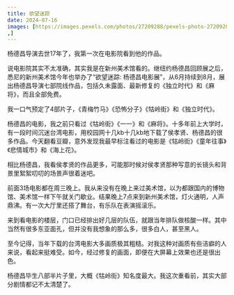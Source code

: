 ```yaml
---
title: 欲望迷踪
date: 2024-07-16
images: [https://images.pexels.com/photos/27209288/pexels-photo-27209288.png
,]
---
```


杨德昌导演去世17年了，我第一次在电影院看到他的作品。

说电影院其实不太准确，其实我是在新州美术馆看的。继纽约杨德昌回顾展之后，悉尼的新州美术馆今年也举办了“欲望迷踪: 杨德昌电影展”，从6月持续到8月，展出杨德昌导演七部院线作品，包括久未露面、最新修复的《独立时代》和《麻将》，而且全部免费。

我一口气预定了4部片子，《青梅竹马》《恐怖分子》《牯岭街》和《独立时代》。

杨德昌的电影，我之前只看过《牯岭街》《一一》和《麻将》。十多年前上大学时，有一段时间沉迷台湾电影，用校园网十几kb十几kb地下载了侯孝贤、杨德昌的很多作品。今天翻看豆瓣，意外发现我最早标注看过的电影是《牯岭街》《童年往事》《悲情城市》和《海上花》。

相比杨德昌，我看侯孝贤的作品更多，可能那时候对侯孝贤那种写意的长镜头和背景里絮絮叨叨的场景声很着迷吧。

前面3场电影都在周三晚上。我从来没有在晚上来过美术馆，以为都跟国内的博物馆、美术馆一样下午就关门歇业。结果晚上7点来到新州美术馆，灯火通明，人声鼎沸。有一次大厅里还搭了舞台，有乐队在表演摇滚乐。

来到看电影的楼层，门口已经排出好几层的队伍，就跟当年排队做核酸一样。其中当然有很多东亚面孔，但并没有我想象的那么多，很多白人，甚至黑人。

至今记得，当年下载的台湾电影大多画质极其粗糙。对我这种对画质有些洁癖的人来说，看起来挺难受。如今，经过修复的画面，即便在大屏幕上效果也还是很出色。

杨德昌毕生八部半片子里，大概《牯岭街》知名度最大。我这次重看前，其实大部分剧情都记不太清楚了。